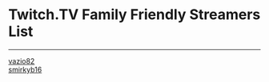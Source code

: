 # Twitch.TV Family Friendly Streamers List
---
[vazio82](https://twitch.tv/vazio82)  
[smirkyb16](https://twitch.tv/smirkyb16)  